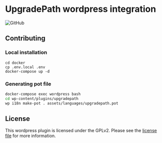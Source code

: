 # UpgradePath wordpress integration

![GitHub](https://img.shields.io/github/license/upgradepath/wordpress-integration?style=flat-square)

## Contributing

### Local installation

```
cd docker
cp .env.local .env
docker-compose up -d
```

### Generating pot file

```bash
docker-compose exec wordpress bash
cd wp-content/plugins/upgradepath
wp i18n make-pot . assets/languages/upgradepath.pot
```

## License

This wordpress plugin is licensed under the GPLv2. Please see the [license file](license.md) for more information.
